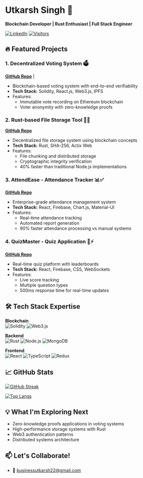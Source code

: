 # Utkarsh Singh 🚀 
**Blockchain Developer | Rust Enthusiast | Full Stack Engineer**

[![LinkedIn](https://img.shields.io/badge/LinkedIn-Connect-blue?logo=linkedin)](your-linkedin)
[![Visitors](https://komarev.com/ghpvc/?username=utkarsh-singh-1729&label=Profile%20Views&color=blue)](https://github.com/utkarsh-singh-1729)

## 🔥 Featured Projects

### 1. Decentralized Voting System 🗳️
**[GitHub Repo](https://github.com/utkarsh-singh-1729/Decentralized-Voting-Systems)** | 
- Blockchain-based voting system with end-to-end verifiability
- **Tech Stack:** Solidity, React.js, Web3.js, IPFS
- Features: 
  - Immutable vote recording on Ethereum blockchain
  - Voter anonymity with zero-knowledge proofs
  

### 2. Rust-based File Storage Tool 🦀💾
**[GitHub Repo](https://github.com/utkarsh-singh-1729/Rust-Based-File-Storage-Tool)** 
- Decentralized file storage system using blockchain concepts
- **Tech Stack:** Rust, SHA-256, Actix Web
- Features:
  - File chunking and distributed storage
  - Cryptographic integrity verification
  - 40% faster than traditional Node.js implementations

### 3. AttendEase - Attendance Tracker 📊✅
**[GitHub Repo](https://github.com/utkarsh-singh-1729/AttendEase)** 
- Enterprise-grade attendance management system
- **Tech Stack:** React, Firebase, Chart.js, Material-UI
- Features:
  - Real-time attendance tracking
  - Automated report generation
  - 90% faster attendance processing vs manual systems

### 4. QuizMaster - Quiz Application 🧠⚡
**[GitHub Repo](https://github.com/utkarsh-singh-1729/Quiz-Application-)**
- Real-time quiz platform with leaderboards
- **Tech Stack:** React, Firebase, CSS, WebSockets
- Features:
  - Live score tracking
  - Multiple question types
  - 500ms response time for real-time updates

## 🛠 Tech Stack Expertise

**Blockchain**  
![Solidity](https://img.shields.io/badge/Solidity-363636?logo=solidity&logoColor=white)
![Web3.js](https://img.shields.io/badge/Web3.js-F16822?logo=web3.js&logoColor=white)

**Backend**  
![Rust](https://img.shields.io/badge/Rust-000000?logo=rust&logoColor=white)
![Node.js](https://img.shields.io/badge/Node.js-339933?logo=node.js&logoColor=white)
![MongoDB](https://img.shields.io/badge/MongoDB-47A248?logo=mongodb&logoColor=white)

**Frontend**  
![React](https://img.shields.io/badge/React-61DAFB?logo=react&logoColor=black)
![TypeScript](https://img.shields.io/badge/TypeScript-3178C6?logo=typescript&logoColor=white)
![Redux](https://img.shields.io/badge/Redux-764ABC?logo=redux&logoColor=white)

## 📈 GitHub Stats

[![GitHub Streak](https://streak-stats.demolab.com?user=utkarsh-singh-1729&theme=dark&border_radius=5)](https://git.io/streak-stats)

[![Top Langs](https://github-readme-stats.vercel.app/api/top-langs/?username=utkarsh-singh-1729&layout=compact&theme=vision-friendly-dark&hide=html,css)](https://github.com/utkarsh-singh-1729)

## 💡 What I'm Exploring Next
- Zero-knowledge proofs applications in voting systems
- High-performance storage systems with Rust
- Web3 authentication patterns
- Distributed systems architecture

## 📫 Let's Collaborate!
- 📧 businessutkarsh22@gmail.com
